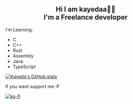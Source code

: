 ## <div align="center">Hi I am kayedaa👋🏻<br/>I'm a Freelance developer
                                          
  
  
<div align="center">
  
  
  
    
  </div>
  
  
  
  
  
  I'm Learning: 
  
  - C
  - C++
  - Rust
  - Assembly
  - Java
  - TypeScript
  
  
  </div>

 
 [![Kayeda's GitHub stats](https://github-readme-stats.vercel.app/api?username=kayedaa&show_icons=true&theme=radical)](https://github.com/kayedaa/github-readme-stats) 


  
  
  If you want support me :P
  
  [![ko-fi](https://ko-fi.com/img/githubbutton_sm.svg)](https://ko-fi.com/E1E861C4W)

</div>  




  
  

  
